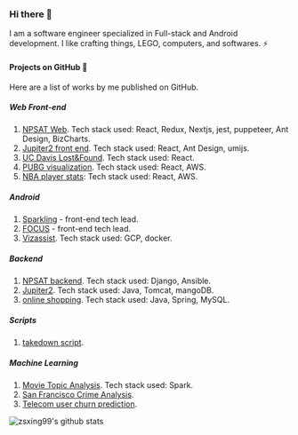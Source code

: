 ### Hi there 👋

I am a software engineer specialized in Full-stack and Android development. I like crafting things, LEGO, computers, and softwares. ⚡

#### Projects on GitHub 🔭
Here are a list of works by me published on GitHub.
##### Web Front-end
1. [NPSAT Web](https://github.com/UCD-GW-Nitrate/npsat_web_frontend_v2). Tech stack used: React, Redux, Nextjs, jest, puppeteer, Ant Design, BizCharts.
2. [Jupiter2 front end](https://github.com/zsxing99/Jupiter2-front-end). Tech stack used: React, Ant Design, umijs.
3. [UC Davis Lost&Found](https://github.com/zsxing99/ECS162_Lost-Found). Tech stack used: React.
4. [PUBG visualization](https://github.com/zsxing99/React-PUBG). Tech stack used: React, AWS.
5. [NBA player stats](https://github.com/zsxing99/React-NBA): Tech stack used: React, AWS.

##### Android
1. [Sparkling](https://github.com/PROJECT-LMA/Front-end-Android) - front-end tech lead.
2. [FOCUS](https://github.com/PROJECT-FOCUS/Front-end-android) - front-end tech lead.
3. [Vizassist](https://github.com/zsxing99/Vizassist). Tech stack used: GCP, docker.

##### Backend
1. [NPSAT backend](https://github.com/UCD-GW-Nitrate/npsat_web_backend). Tech stack used: Django, Ansible.
2. [Jupiter2](https://github.com/zsxing99/Jupiter2). Tech stack used: Java, Tomcat, mangoDB.
3. [online shopping](https://github.com/zsxing99/online-shopping). Tech stack used: Java, Spring, MySQL.

##### Scripts
1. [takedown script](https://github.com/zsxing99/Takedown-script).

##### Machine Learning
1. [Movie Topic Analysis](https://github.com/zsxing99/movie-topic-modeling). Tech stack used: Spark.
2. [San Francisco Crime Analysis](https://github.com/zsxing99/San-Fransico-crime-analysis).
3. [Telecom user churn prediction](https://github.com/zsxing99/Telecom-user-churn-prediction).
<!--
**zsxing99/zsxing99** is a ✨ _special_ ✨ repository because its `README.md` (this file) appears on your GitHub profile.

Here are some ideas to get you started:

- 🔭 I’m currently working on ...
- 🌱 I’m currently learning ...
- 👯 I’m looking to collaborate on ...
- 🤔 I’m looking for help with ...
- 💬 Ask me about ...
- 📫 How to reach me: ...
- 😄 Pronouns: ...
- ⚡ Fun fact: ...
-->

![zsxing99's github stats](https://github-readme-stats.vercel.app/api?username=zsxing99&count_private=true&hide=stars)
